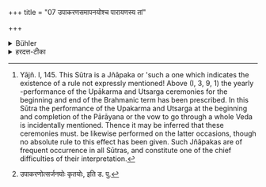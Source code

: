 +++
title = "07 उपाकरणसमापनयोश्च पारायणस्य तां"

+++

<details><summary>Bühler</summary>

7. And if he performs the ceremonies prescribed on beginning or ending the recitation of one entire Veda, he shall not study that Veda (during that day). [^5] 


[^5]:  Yājñ. I, 145. This Sūtra is a Jñāpaka or 'such a one which indicates the existence of a rule not expressly mentioned! Above (I, 3, 9, 1) the yearly -performance of the Upākarma and Utsarga ceremonies for the beginning and end of the Brahmanic term has been prescribed. In this Sūtra the performance of the Upakarma and Utsarga at the beginning and completion of the Pārāyana or the vow to go through a whole Veda is incidentally mentioned. Thence it may be inferred that these ceremonies must. be likewise performed on the latter occasions, though no absolute rule to this effect has been given. Such Jñāpakas are of frequent occurrence in all Sūtras, and constitute one of the chief difficulties of their interpretation.
</details>

<details><summary>हरदत्त-टीका</summary>

## सूत्रम्
उपाकरणसमापनयोश्च पारायणस्य तां विद्याम् ॥ ७॥  
## टिप्पनी
अनेकवेदाध्यायी यद्येकस्य वेदस्य पारायणं कुरुते तदा तस्य पारायणस्य [^१]ये उपाकरणोत्सर्जने, तयोः कृतयोस्तां विद्यां तदहर्नाऽधीयीत । एतदेव ज्ञापकं पारायणस्याऽप्युपाकरणोत्सर्जने भवत इति । 'तां विद्यामि'ति वचनाद्विद्यान्तराध्ययने न दोषः ॥ ७॥  

[^१]: उपाकरणोत्सर्जनयोः कृतयोः, इति ड. पु.
</details>
